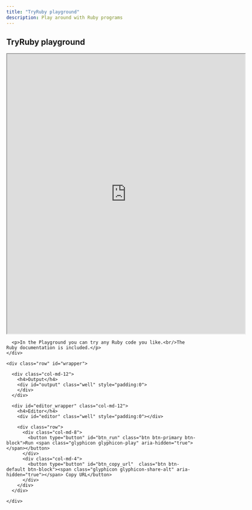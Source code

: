 ```yaml
---
title: "TryRuby playground"
description: Play around with Ruby programs
---
```


<div class="row">
  <div class="col-md-6">
    <div id="tryruby-explanation">
      <h2 id="tryruby-title">TryRuby playground</h2>
      <div id="tryruby-content">
        <iframe src="https://www.ruby-doc.org/core/Kernel.html" width="125%" height="740px">www.ruby-doc.org</iframe>
      </div>

      <p>In the Playground you can try any Ruby code you like.<br/>The Ruby documentation is included.</p>
    </div>
  </div>

  <div class="col-md-6">

    <div class="row" id="wrapper">

      <div class="col-md-12">
        <h4>Output</h4>
        <div id="output" class="well" style="padding:0">
        </div>
      </div>

      <div id="editor_wrapper" class="col-md-12">
        <h4>Editor</h4>
        <div id="editor" class="well" style="padding:0"></div>

        <div class="row">
          <div class="col-md-8">
            <button type="button" id="btn_run" class="btn btn-primary btn-block">Run <span class="glyphicon glyphicon-play" aria-hidden="true"></span></button>
          </div>
          <div class="col-md-4">
            <button type="button" id="btn_copy_url"  class="btn btn-default btn-block"><span class="glyphicon glyphicon-share-alt" aria-hidden="true"></span> Copy URL</button>
          </div>
        </div>
      </div>

    </div>
  </div>
</div>

